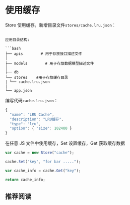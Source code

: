 # 使用缓存

Store 使用缓存，新增目录文件`stores/cache.lru.json`：

````

应用目录结构:

```bash
├── apis        # 用于存放接口描述文件
│
├── models        # 用于存放数据模型描述文件
│
├── db
└── stores    #用于存放缓存目录
| └── cache.lru.json
|
└── app.json
````

编写代码`cache.lru.json`：

```javascript
{
  "name": "LRU Cache",
  "description": "LRU缓存",
  "type": "lru",
  "option": { "size": 102400 }
}

```

在任意 JS 文件中使用缓存，Set 设置缓存，Get 获取缓存数据

```javascript
var cache = new Store("cache");

cache.Set("key", "for bar .....");

var cache_info = cache.Get("key");

return cache_info;
```

## 推荐阅读

<Div style={{ display: "flex", justifyContent: "space-between" }}>
  <Link
    type="prev"
    title="编写第三方插件"
    link="c.高级特性/i.编写第三方插件"
  ></Link>
  <Link type="next" title="数据导入" link="c.高级特性/k.数据导入"></Link>
</Div>
